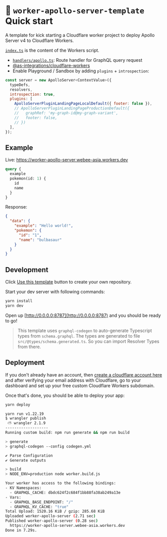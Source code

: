 # 👷 `worker-apollo-server-template` Quick start

A template for kick starting a Cloudflare worker project to deploy Apollo Server v4 to Cloudflare Workers.

[`index.ts`](blob/main/src/index.ts) is the content of the Workers script.

- [`handlers/apollo.ts`](blob/main/src/handlers/apollo.ts): Route handler for GraphQL query request
- [@as-integrations/cloudflare-workers](https://www.npmjs.com/package/@as-integrations/cloudflare-workers)
- Enable Playground / Sandbox by adding `plugins` + `introspection`:

```javascript
const server = new ApolloServer<ContextValue>({
  typeDefs,
  resolvers,
  introspection: true,
  plugins: [
    ApolloServerPluginLandingPageLocalDefault({ footer: false }),
    // ApolloServerPluginLandingPageProductionDefault({
    //   graphRef: 'my-graph-id@my-graph-variant',
    //   footer: false,
    // })
  ],
});
```

## Example

Live: https://worker-apollo-server.webee-asia.workers.dev

```graphql
query {
  example
  pokemon(id: 1) {
    id
    name
  }
}
```

Response:

```json
{
  "data": {
    "example": "Hello world!",
    "pokemon": {
      "id": "1",
      "name": "bulbasaur"
    }
  }
}
```

## Development

Click [Use this template](https://github.com/kimyvgy/worker-apollo-server/generate) button to create your own repository.

Start your dev server with following commands:

```sh
yarn install
yarn dev
```

Open up [http://0.0.0.0:8787](http://0.0.0.0:8787) and you should be ready to go!

> This template uses `graphql-codegen` to auto-generate Typescript types from `schema.graphql`. The types are generated to file `src/@types/schema.generated.ts`. So you can import Resolver Types from there.

## Deployment

If you don't already have an account, then [create a cloudflare account here](https://dash.cloudflare.com/sign-up) and after verifying your email address with Cloudflare, go to your dashboard and set up your free custom Cloudflare Workers subdomain.

Once that's done, you should be able to deploy your app:

```sh
yarn deploy
```

```bash
yarn run v1.22.19
$ wrangler publish
 ⛅️ wrangler 2.1.9
-------------------
Running custom build: npm run generate && npm run build

> generate
> graphql-codegen --config codegen.yml

✔ Parse Configuration
✔ Generate outputs

> build
> NODE_ENV=production node worker.build.js

Your worker has access to the following bindings:
- KV Namespaces:
  - GRAPHQL_CACHE: dbdc624f2c684f1bb88fa38ab249a13e
- Vars:
  - GRAPHQL_BASE_ENDPOINT: "/"
  - GRAPHQL_KV_CACHE: "true"
Total Upload: 1520.16 KiB / gzip: 285.68 KiB
Uploaded worker-apollo-server (2.71 sec)
Published worker-apollo-server (0.28 sec)
  https://worker-apollo-server.webee-asia.workers.dev
Done in 7.29s.
```
